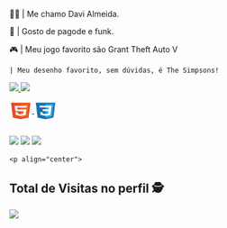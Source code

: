 
🧑🏻 | Me chamo Davi Almeida.

🎵 | Gosto de pagode e funk.

🎮 | Meu jogo favorito são Grant Theft Auto V 

    | Meu desenho favorito, sem dúvidas, é The Simpsons!

<div>
  <a href="https://github.com/Davi-Almeida">
   <img height="170em" src="https://github-readme-stats.vercel.app/api?username=Davi-Almeida&show_icons=true&theme=dark&include_all_commits=true&count_private=true"/>
  <img height="170em" src="https://github-readme-stats.vercel.app/api/top-langs/?username=Davi-Almeida&layout=compact&langs_count=7&theme=dark"/>
</div>
  
<div style="display: inline_block"><br>
  <img align="center" alt="davi-HTML" height="30" width="40" src="https://raw.githubusercontent.com/devicons/devicon/master/icons/html5/html5-original.svg">
  <img align="center" alt="davi-CSS" height="30" width="40" src="https://raw.githubusercontent.com/devicons/devicon/master/icons/css3/css3-original.svg">
  </div>  
 
##
 
<div> 
  <a href="https://www.youtube.com/channel/UCtglORcF2hJsmG916Uu3yyg/featured" target="_blank"><img src="https://img.shields.io/badge/YouTube-FF0000?style=for-the-badge&logo=youtube&logoColor=white" target="_blank"></a>
  <a href="https://www.instagram.com/davialmeida012/" target="_blank"><img src="https://img.shields.io/badge/-Instagram-%23E4405F?style=for-the-badge&logo=instagram&logoColor=white" target="_blank"></a>
  <a href = "mailto:daviaugusto1300@gmail.com"><img src="https://img.shields.io/badge/-Gmail-%23333?style=for-the-badge&logo=gmail&logoColor=white" target="_blank"></a>
 
    <p align="center"> 

 ## Total de Visitas no perfil :detective: <br>
 <p>
   <img alingn="center" src="https://profile-counter.glitch.me/Davi-Almeida/count.svg" />
 </p>

</div>

